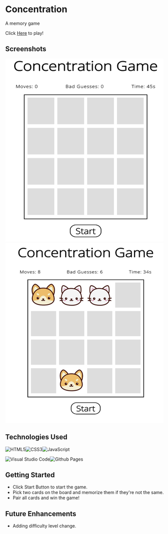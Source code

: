 # Concentration
A memory game

Click <a href="https://tcjiao.github.io/Concentration/">Here</a> to play!

## Screenshots

<img src="imgs/RM2.png" alt="SS1" width="500" height="580">
<img src="imgs/RM1.png" alt="SS1" width="500" height="570">

## Technologies Used
![HTML5](https://img.shields.io/badge/html5-%23E34F26.svg?style=for-the-badge&logo=html5&logoColor=white)![CSS3](https://img.shields.io/badge/css3-%231572B6.svg?style=for-the-badge&logo=css3&logoColor=white)![JavaScript](https://img.shields.io/badge/javascript-%23323330.svg?style=for-the-badge&logo=javascript&logoColor=%23F7DF1E)

![Visual Studio Code](https://img.shields.io/badge/Visual%20Studio%20Code-0078d7.svg?style=for-the-badge&logo=visual-studio-code&logoColor=white)![Github Pages](https://img.shields.io/badge/github%20pages-121013?style=for-the-badge&logo=github&logoColor=white)


## Getting Started
- Click Start Button to start the game.
- Pick two cards on the board and memorize them if they're not the same.
- Pair all cards and win the game!


## Future Enhancements
- Adding difficulty level change.


